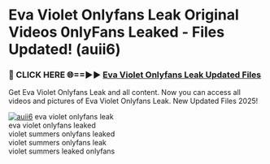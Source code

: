 # Eva Violet Onlyfans Leak Original Videos 0nlyFans Leaked - Files Updated! (auii6)

<h3>🔴 CLICK HERE 🌐==►► <a href="https://tinyurl.com/2jnfzry5" rel="nofollow">Eva Violet Onlyfans Leak Updated Files</a></h3>

Get Eva Violet Onlyfans Leak and all content. Now you can access all videos and pictures of Eva Violet Onlyfans Leak. New Updated Files 2025!

[![auii6](https://i.imgur.com/GyGTBgg.gif)](https://tinyurl.com/2jnfzry5)
eva violet onlyfans leak<br>
eva violet onlyfans leaked<br>
violet summers onlyfans leaked<br>
violet summers onlyfans leak<br>
violet summers leaked onlyfans